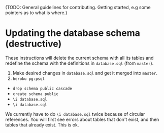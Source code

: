(TODO: General guidelines for contributing. Getting started, e.g some pointers as to what is where.)

# Updating the database schema (destructive)
These instructions will delete the current schema with all its tables and redefine the schema with the definitions in `database.sql` (from `master`).

1. Make desired changes in `database.sql` and get it merged into `master`.
2. `heroku pg:psql`
  * `drop schema public cascade`
  * `create schema public`
  * `\i database.sql`
  * `\i database.sql`

We currently have to do `\i database.sql` twice because of circular references. You will first see errors about tables that don't exist, and then tables that already exist. This is ok.
